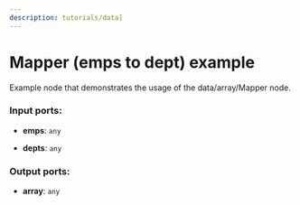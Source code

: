 ```yaml
---
description: tutorials/data]
---
```


# Mapper (emps to dept) example

Example node that demonstrates the usage of the data/array/Mapper node.

### Input ports:

* __emps__: `any`


* __depts__: `any`

### Output ports:

* __array__: `any`

